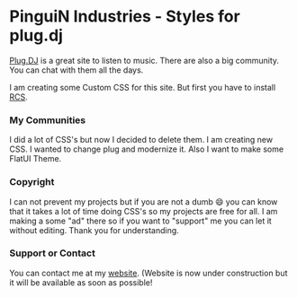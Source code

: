 # PinguiN Industries - Styles for plug.dj

[Plug.DJ](https://plug.dj/) is a great site to listen to music. There are also a big community. You can chat with them all the days.

I am creating some Custom CSS for this site. But first you have to install [RCS](https://rcs.radiant.dj/).

### My Communities

I did a lot of CSS's but now I decided to delete them. I am creating new CSS. I wanted to change plug and modernize it. Also I want to make some FlatUI Theme.

### Copyright

I can not prevent my projects but if you are not a dumb :smile: you can know that it takes a lot of time doing CSS's so my projects are free for all. I am making a some "ad" there so if you want to "support" me you can let it without editing. Thank you for understanding. 

### Support or Contact

You can contact me at my [website](http://pinguin.maweb.eu/home). (Website is now under construction but it will be available as soon as possible!
